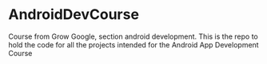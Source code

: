 # AndroidDevCourse
Course from Grow Google, section android development. This is the repo to hold the code for all the projects intended for the Android App Development Course
